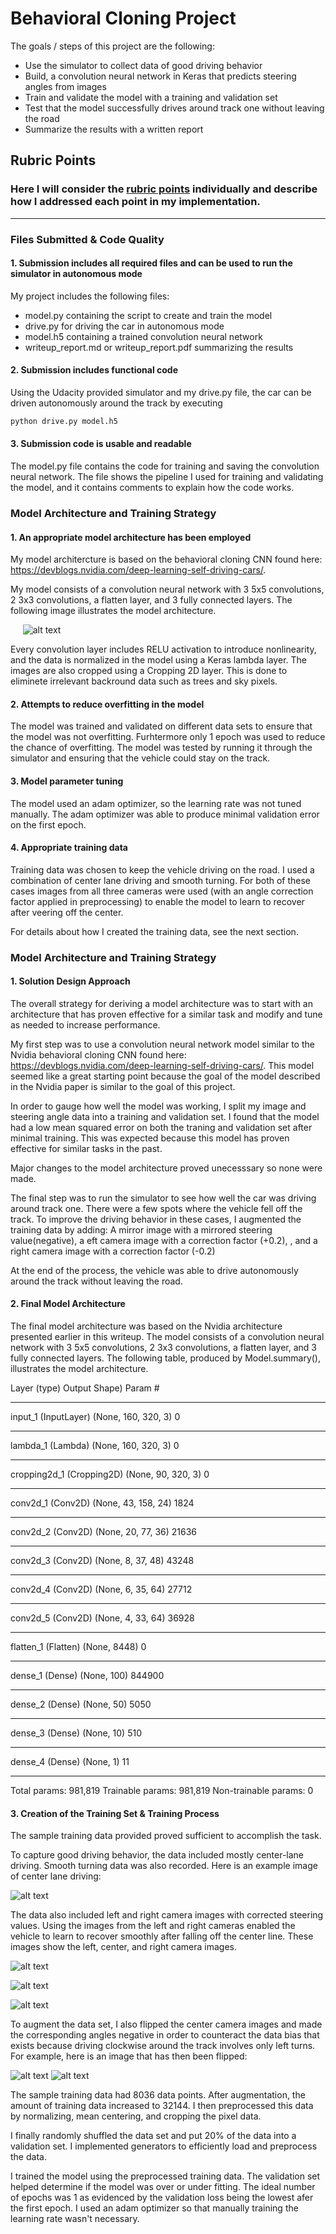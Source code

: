 
# Behavioral Cloning Project

The goals / steps of this project are the following:
* Use the simulator to collect data of good driving behavior
* Build, a convolution neural network in Keras that predicts steering angles from images
* Train and validate the model with a training and validation set
* Test that the model successfully drives around track one without leaving the road
* Summarize the results with a written report


[//]: # (Image References)

[image1]: ./examples/cnn_architecture.png "CNN Architecture"
[image2]: ./examples/center_lane_driving.png "Center lane driving"
[image3]: ./examples/left_camera.png "Left Camera"
[image4]: ./examples/center_camera.png "Center Camera"
[image5]: ./examples/right_camera.png "Right Camera"
[image6]: ./examples/normal.png "Normal Image"
[image7]: ./examples/flipped.png "Flipped Image"

## Rubric Points
### Here I will consider the [rubric points](https://review.udacity.com/#!/rubrics/432/view) individually and describe how I addressed each point in my implementation.  

---
### Files Submitted & Code Quality

#### 1. Submission includes all required files and can be used to run the simulator in autonomous mode

My project includes the following files:
* model.py containing the script to create and train the model
* drive.py for driving the car in autonomous mode
* model.h5 containing a trained convolution neural network 
* writeup_report.md or writeup_report.pdf summarizing the results

#### 2. Submission includes functional code
Using the Udacity provided simulator and my drive.py file, the car can be driven autonomously around the track by executing 
```sh
python drive.py model.h5
```

#### 3. Submission code is usable and readable

The model.py file contains the code for training and saving the convolution neural network. The file shows the pipeline I used for training and validating the model, and it contains comments to explain how the code works.

### Model Architecture and Training Strategy

#### 1. An appropriate model architecture has been employed
My model architercture is based on the behavioral cloning CNN found here: https://devblogs.nvidia.com/deep-learning-self-driving-cars/.

My model consists of a convolution neural network with 3 5x5 convolutions, 2 3x3 convolutions, a flatten layer, and 3 fully connected layers.
The following image illustrates the model architecture.  

&nbsp;&nbsp;&nbsp;&nbsp;
![alt text][image1]
&nbsp;&nbsp;&nbsp;&nbsp;  

Every convolution layer includes RELU activation to introduce nonlinearity, and the data is normalized in the model using a Keras lambda layer. The images are also cropped using a Cropping 2D layer. This is done to eliminete irrelevant backround data such as trees and sky pixels.



#### 2. Attempts to reduce overfitting in the model


The model was trained and validated on different data sets to ensure that the model was not overfitting. Furhtermore only 1 epoch was used to reduce the chance of overfitting. The model was tested by running it through the simulator and ensuring that the vehicle could stay on the track.

#### 3. Model parameter tuning

The model used an adam optimizer, so the learning rate was not tuned manually. The adam optimizer was able to produce minimal validation error on the first epoch. 

#### 4. Appropriate training data

Training data was chosen to keep the vehicle driving on the road. I used a combination of center lane driving and  smooth turning. For both of these cases images from all three cameras were used (with an angle correction factor applied in preprocessing) to enable the model to learn to recover after veering off the center. 

For details about how I created the training data, see the next section. 

### Model Architecture and Training Strategy

#### 1. Solution Design Approach

The overall strategy for deriving a model architecture was to start with an architecture that has proven effective for a similar task and modify and tune as needed to increase performance. 

My first step was to use a convolution neural network model similar to the Nvidia behavioral cloning CNN found here: https://devblogs.nvidia.com/deep-learning-self-driving-cars/. This model seemed like a great starting point because the goal of the model described in the Nvidia paper is similar to the goal of this project.

In order to gauge how well the model was working, I split my image and steering angle data into a training and validation set. I found that the model had a low mean squared error on both the traning and validation set after minimal training. This was expected because this model has proven effective for similar tasks in the past.

Major changes to the model architecture proved unecesssary so none were made.

The final step was to run the simulator to see how well the car was driving around track one. There were a few spots where the vehicle fell off the track. To improve the driving behavior in these cases, I augmented the training data by adding: A mirror image with a mirrored steering value(negative),
a eft camera image with a correction factor (+0.2),
, and a right camera image with a correction factor (-0.2)

At the end of the process, the vehicle was able to drive autonomously around the track without leaving the road.

#### 2. Final Model Architecture

The final model architecture was based on the Nvidia architecture presented earlier in this writeup. 
The model consists of a convolution neural network with 3 5x5 convolutions, 2 3x3 convolutions, a flatten layer, and 3 fully connected layers.
The following table, produced by Model.summary(), illustrates the model architecture. 


Layer (type)        			Output Shape)       Param #        
_________________________________________________________________
input_1 (InputLayer)         (None, 160, 320, 3)       0         
_________________________________________________________________
lambda_1 (Lambda)            (None, 160, 320, 3)       0         
_________________________________________________________________
cropping2d_1 (Cropping2D)    (None, 90, 320, 3)        0         
_________________________________________________________________
conv2d_1 (Conv2D)            (None, 43, 158, 24)       1824      
_________________________________________________________________
conv2d_2 (Conv2D)            (None, 20, 77, 36)        21636     
_________________________________________________________________
conv2d_3 (Conv2D)            (None, 8, 37, 48)         43248     
_________________________________________________________________
conv2d_4 (Conv2D)            (None, 6, 35, 64)         27712     
_________________________________________________________________
conv2d_5 (Conv2D)            (None, 4, 33, 64)         36928     
_________________________________________________________________
flatten_1 (Flatten)          (None, 8448)              0         
_________________________________________________________________
dense_1 (Dense)              (None, 100)               844900    
_________________________________________________________________
dense_2 (Dense)              (None, 50)                5050      
_________________________________________________________________
dense_3 (Dense)              (None, 10)                510       
_________________________________________________________________
dense_4 (Dense)              (None, 1)                 11      
_________________________________________________________________

Total params: 981,819
Trainable params: 981,819
Non-trainable params: 0


#### 3. Creation of the Training Set & Training Process

The sample training data provided proved sufficient to accomplish the task. 

To capture good driving behavior, the data included mostly center-lane driving. Smooth turning data was also recorded. Here is an example image of center lane driving:

![alt text][image2]

The data also included left and right camera images with corrected steering values. Using the images from the left and right cameras enabled the vehicle to learn to recover smoothly after falling off the center line. These images show the left, center, and right camera images.

![alt text][image3]  

![alt text][image4]  

![alt text][image5]


To augment the data set, I also flipped the center camera images and made the corresponding angles negative in order to counteract the data bias that exists because driving clockwise around the track involves only left turns. For example, here is an image that has then been flipped:

![alt text][image6]
![alt text][image7]


The sample training data had 8036 data points. After augmentation, the amount of training data increased to 32144. I then preprocessed this data by normalizing, mean centering, and cropping the pixel data.


I finally randomly shuffled the data set and put 20% of the data into a validation set. I implemented generators to efficiently load and preprocess the data.

I trained the model using the preprocessed training data. The validation set helped determine if the model was over or under fitting. The ideal number of epochs was 1 as evidenced by the validation loss being the lowest afer the first epoch. I used an adam optimizer so that manually training the learning rate wasn't necessary. 
